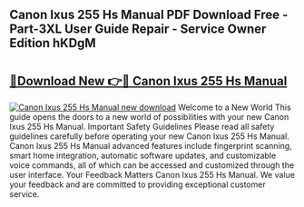 ## Canon Ixus 255 Hs Manual PDF Download Free - Part-3XL User Guide Repair - Service Owner Edition hKDgM

# <h2><a href="http://cf17315.oget.top/?id=Canon+Ixus+255+Hs+Manual">🔗Download New 👉🔴 Canon Ixus 255 Hs Manual</a></h2>

[![Canon Ixus 255 Hs Manual new download](https://i.imgur.com/5g1atiW.png)](http://cf17315.oget.top/?id=Canon+Ixus+255+Hs+Manual)
Welcome to a New World This guide opens the doors to a new world of possibilities with your new Canon Ixus 255 Hs Manual. Important Safety Guidelines Please read all safety guidelines carefully before operating your new Canon Ixus 255 Hs Manual. Canon Ixus 255 Hs Manual advanced features include fingerprint scanning, smart home integration, automatic software updates, and customizable voice commands, all of which can be accessed and customized through the user interface. Your Feedback Matters Canon Ixus 255 Hs Manual. We value your feedback and are committed to providing exceptional customer service.
